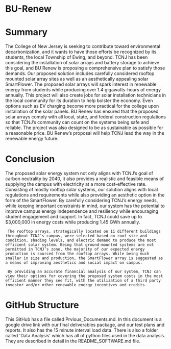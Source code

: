 # BU-Renew

# Summary
The College of New Jersey is seeking to contribute toward environmental decarbonization, and it wants to have those efforts be recognized by its students, the local Township of Ewing, and beyond. TCNJ has been considering the installation of solar arrays and battery storage to achieve this goal, and BU Renew is proposing a comprehensive plan to satisfy those demands. Our proposed solution includes carefully considered rooftop mounted solar array sites as well as an aesthetically appealing solar SmartFlower. The proposed solar arrays will spark interest in renewable energy from students while producing over 1.4 gigawatts-hours of energy annually. This project will also create jobs for solar installation technicians in the local community for its duration to help bolster the economy. Even options such as EV charging become more practical for the college upon installation of the solar panels. BU Renew has ensured that the proposed solar arrays comply with all local, state, and federal construction regulations so that TCNJ’s community can count on the systems being safe and reliable. The project was also designed to be as sustainable as possible for a reasonable price. BU Renew’s proposal will help TCNJ lead the way in the renewable energy future.

# Conclusion
The proposed solar energy system not only aligns with TCNJ’s goal of carbon neutrality by 2040, it also provides a realistic and feasible means of supplying the campus with electricity at a more cost-effective rate. Consisting of mostly rooftop solar systems, our solution aligns with local regulations and requirements while also providing an aesthetic option in the form of the SmartFlower. By carefully considering TCNJ’s energy needs, while keeping important constraints in mind, our system has the potential to improve campus energy independence and resiliency while encouraging student engagement and support. In fact, TCNJ could save up to $3,000,000 in energy costs while producing 1.45 GWh annually. 

     The rooftop arrays, strategically located on 11 different buildings throughout TCNJ’s campus, were selected based on roof size and condition, shading levels, and electric demand to produce the most efficient solar system. Being that ground-mounted systems are not permitted in TCNJ’s zone, the majority of our expected energy production is sourced from the rooftop arrays. While being much smaller in size and production, the SmartFlower array is suggested as a means of improving aesthetics and social impact on campus. 

     By providing an accurate financial analysis of our system, TCNJ can view their options for covering the proposed system costs in the most efficient manner they see fit, with the utilization of a third party investor and/or other renewable energy incentives and credits.





# GitHub Structure

This GitHub has a file called Prvious_Documents.md. In this document is a google drive link with our final deliverables package, and our test plans and reports. It also has the 15 minute interval load data. There is also a folder called 'Data Analysis' which has all of python files used in the data analysis. They are described in detail in the README_SOFTWARE.md file.
